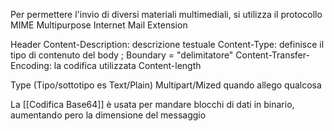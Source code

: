 Per permettere l'invio di diversi materiali multimediali, si utilizza il protocollo MIME Multipurpose Internet Mail Extension

Header
Content-Description: descrizione testuale
Content-Type: definisce il tipo di contenuto del body ; Boundary = "delimitatore"
Content-Transfer-Encoding: la codifica utilizzata
Content-length

Type (Tipo/sottotipo es Text/Plain)
Multipart/Mized quando allego qualcosa

La [[Codifica Base64]] è usata per mandare blocchi di dati in binario, aumentando pero la dimensione del messaggio